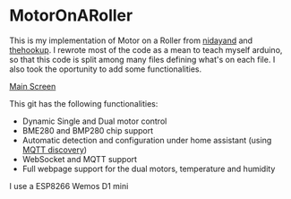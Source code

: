 # MotorOnARoller
 This is my implementation of Motor on a Roller from [nidayand](https://github.com/nidayand/motor-on-roller-blind-ws) and [thehookup](https://github.com/thehookup/motor-on-roller-blind-ws). I rewrote most of the code as a mean to teach myself arduino, so that this code is split among many files defining what's on each file. I also took the oportunity to add some functionalities.

[Main Screen](https://github.com/drakecoldwinter/MotorOnARoller/blob/master/images/main_screen.png)

This git has the following functionalities:
- Dynamic Single and Dual motor control
- BME280 and BMP280 chip support
- Automatic detection and configuration under home assistant (using [MQTT discovery](https://www.home-assistant.io/docs/mqtt/discovery/))
- WebSocket and MQTT support
- Full webpage support for the dual motors, temperature and humidity


I use a ESP8266 Wemos D1 mini 
